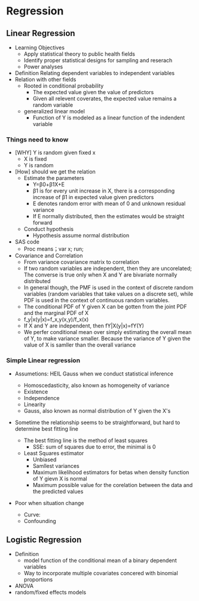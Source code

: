 
# Regression 
## Linear Regression
- Learning Objectives
  - Apply statistical theory to public health fields
  - Identify proper statistical designs for sampling and reserach
  - Power analyses 
- Definition
  Relating dependent variables to independent variables
- Relation with other fields
  - Rooted in conditional probability
    - The expected value given the value of predictors
    - Given all relevent coverates, the expected value remains a random variable
  - generalized linear model
    - Function of Y is modeled as a linear function of the indendent variable

### Things need to know

- [WHY] Y is random given fixed x
  - X is fixed
  - Y is random
- [How] should we get the relation
  - Estimate the parameters
    - Y=β0+β1X+E
    - β1 is for every unit increase in X, there is a corresponding increase of β1 in expected value given predictors
    - E denotes random error with mean of 0 and unknown residual variance
    - If E normally distributed, then the estimates would be straight forward
  - Conduct hypothesis
    - Hypothesis assume normal distribution
- SAS code
  - Proc means；var x; run;
- Covariance and Correlation
  - From variance covariance matrix to correlation 
  - If two random variables are independent, then they are uncorelated; The converse is true only when X and Y are bivariate normally distributed
  - In general though, the PMF is used in the context of discrete random variables (random variables that take values on a discrete set), while PDF is used in the context of continuous random variables.
  - The conditional PDF of Y given X can be gotten from the joint PDF and the marginal PDF of X
  - f_y|x(y|x)=f_x,y(x,y)/f_x(x)
  - If X and Y are independent, then fY|X(y|x)=fY(Y)
  - We perfer conditional mean over simply estimating the overall mean of Y, to make variance smaller. Because the variance of Y given the value of X is samller than the overall variance 

### Simple Linear regression
- Assumetions: HEIL Gauss when we conduct statistical inference
  - Homoscedasticity, also known as homogeneity of variance
  - Existence
  - Independence
  - Linearity
  - Gauss, also known as normal distribution of Y given the X's
  
- Sometime the relationship seems to be straightforward, but hard to determine best fitting line
  - The best fitting line is the method of least squares
    - SSE: sum of squares due to error, the minimal is 0
  - Least Squares estimator
    - Unbiased
    - Samllest variances
    - Maximum likelihood estimators for betas when density function of Y gievn X is normal
    - Maximum possible value for the corelation between the data and the predicted values
- Poor when situation change
  - Curve: 
  - Confounding

## Logistic Regression

- Definition
  - model function of the conditional mean of a binary dependent variables
  - Way to incorporate multiple covariates concered with binomial proportions
- ANOVA
- random/fixed effects models
  

  
